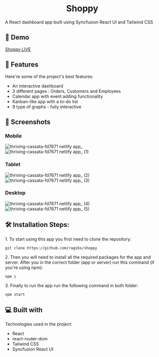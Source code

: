 <h1 align="center" id="title">Shoppy</h1>

<p id="description">A React dashboard app built using Syncfusion React UI and Tailwind CSS</p>

 <h2>🚀 Demo</h2>

[Shoppy LIVE](https://thriving-cassata-fd7671.netlify.app/)

<h2>🧐 Features</h2>

Here're some of the project's best features:


- An interactive dashboard
- 3 different pages : Orders, Customers and Employees
- Calendar app with event adding functionality
- Kanban-like app with a to-do list
- 9 type of graphs - fully interactive

<h2>📸  Screenshots</h2>

### Mobile

![thriving-cassata-fd7671 netlify app_](https://user-images.githubusercontent.com/108539627/205742898-3127d379-2fc2-4878-8ab4-2b2c84af5054.png)
![thriving-cassata-fd7671 netlify app_ (1)](https://user-images.githubusercontent.com/108539627/205742907-59d3b7e6-8666-4f49-86a7-dec5047c66f4.png)

### Tablet

![thriving-cassata-fd7671 netlify app_ (2)](https://user-images.githubusercontent.com/108539627/205742926-445c5c7e-aac4-4e74-93f9-8f3ce73034e2.png)
![thriving-cassata-fd7671 netlify app_ (3)](https://user-images.githubusercontent.com/108539627/205742937-a4cf23cf-dff4-4d7a-bc64-ee2913560e51.png)

### Desktop

![thriving-cassata-fd7671 netlify app_ (4)](https://user-images.githubusercontent.com/108539627/205742980-d673ee2e-8015-49a7-90d7-0dd8d7c78de1.png)
![thriving-cassata-fd7671 netlify app_ (5)](https://user-images.githubusercontent.com/108539627/205742999-34dbebd8-9277-4573-bbf6-4b10ad34d026.png)

<h2>🛠️ Installation Steps:</h2>

<p>1. To start using this app you first need to clone the repository:</p>

```
git clone https://github.com/ragibs/shoppy
```

<p>2. Then you will need to install all the required packages for the app and server. After you in the correct folder (app or server) run this command (if you're using npm):</p>

```
npm i
```

<p>3. Finally to run the app run the following command in both folder:</p>

```
npm start
```

<h2>💻 Built with</h2>

Technologies used in the project:

- React
- react-router-dom
- Tailwind CSS
- Syncfusion React UI
